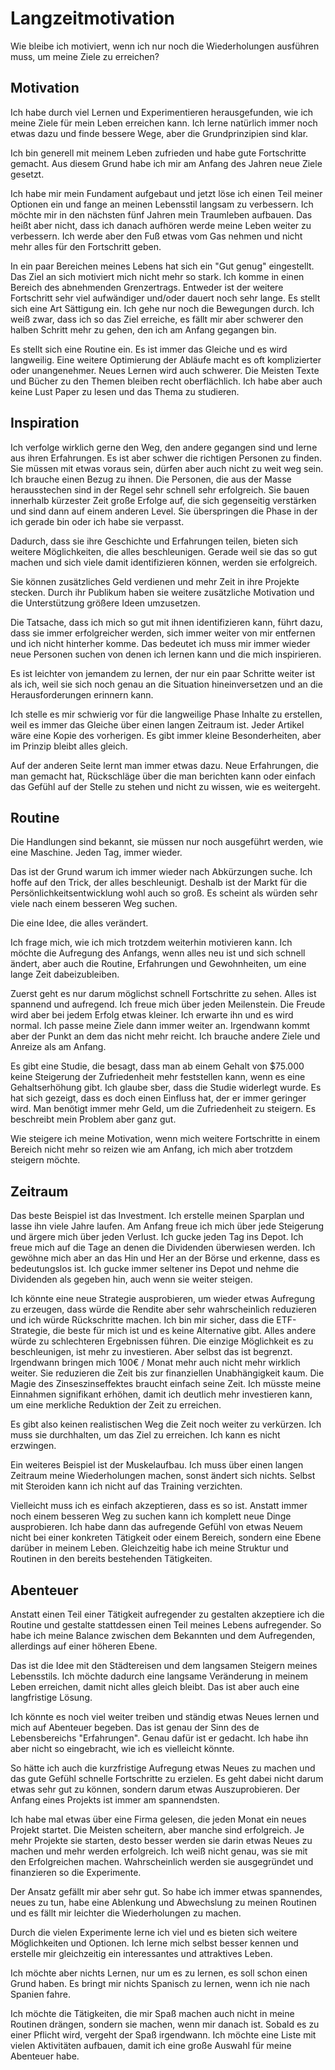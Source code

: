 # Langzeitmotivation

Wie bleibe ich motiviert, wenn ich nur noch die Wiederholungen ausführen muss, um meine Ziele zu erreichen?

## Motivation

Ich habe durch viel Lernen und Experimentieren herausgefunden, wie ich meine Ziele für mein Leben erreichen kann. Ich lerne natürlich immer noch etwas dazu und finde bessere Wege, aber die Grundprinzipien sind klar.

Ich bin generell mit meinem Leben zufrieden und habe gute Fortschritte gemacht. Aus diesem Grund habe ich mir am Anfang des Jahren neue Ziele gesetzt.

Ich habe mir mein Fundament aufgebaut und jetzt löse ich einen Teil meiner Optionen ein und fange an meinen Lebensstil langsam zu verbessern. Ich möchte mir in den nächsten fünf Jahren mein Traumleben aufbauen. Das heißt aber nicht, dass ich danach aufhören werde meine Leben weiter zu verbessern. Ich werde aber den Fuß etwas vom Gas nehmen und nicht mehr alles für den Fortschritt geben.

In ein paar Bereichen meines Lebens hat sich ein "Gut genug" eingestellt. Das Ziel an sich motiviert mich nicht mehr so stark. Ich komme in einen Bereich des abnehmenden Grenzertrags. Entweder ist der weitere Fortschritt sehr viel aufwändiger und/oder dauert noch sehr lange. Es stellt sich eine Art Sättigung ein. Ich gehe nur noch die Bewegungen durch. Ich weiß zwar, dass ich so das Ziel erreiche, es fällt mir aber schwerer den halben Schritt mehr zu gehen, den ich am Anfang gegangen bin.

Es stellt sich eine Routine ein. Es ist immer das Gleiche und es wird langweilig. Eine weitere Optimierung der Abläufe macht es oft komplizierter oder unangenehmer. Neues Lernen wird auch schwerer. Die Meisten Texte und Bücher zu den Themen bleiben recht oberflächlich. Ich habe aber auch keine Lust Paper zu lesen und das Thema zu studieren.

## Inspiration

Ich verfolge wirklich gerne den Weg, den andere gegangen sind und lerne aus ihren Erfahrungen. Es ist aber schwer die richtigen Personen zu finden. Sie müssen mit etwas voraus sein, dürfen aber auch nicht zu weit weg sein. Ich brauche einen Bezug zu ihnen. Die Personen, die aus der Masse herausstechen sind in der Regel sehr schnell sehr erfolgreich. Sie bauen innerhalb kürzester Zeit große Erfolge auf, die sich gegenseitig verstärken und sind dann auf einem anderen Level. Sie überspringen die Phase in der ich gerade bin oder ich habe sie verpasst.

Dadurch, dass sie ihre Geschichte und Erfahrungen teilen, bieten sich weitere Möglichkeiten, die alles beschleunigen. Gerade weil sie das so gut machen und sich viele damit identifizieren können, werden sie erfolgreich.

Sie können zusätzliches Geld verdienen und mehr Zeit in ihre Projekte stecken. Durch ihr Publikum haben sie weitere zusätzliche Motivation und die Unterstützung größere Ideen umzusetzen.

Die Tatsache, dass ich mich so gut mit ihnen identifizieren kann, führt dazu, dass sie immer erfolgreicher werden, sich immer weiter von mir entfernen und ich nicht hinterher komme. Das bedeutet ich muss mir immer wieder neue Personen suchen von denen ich lernen kann und die mich inspirieren.

Es ist leichter von jemandem zu lernen, der nur ein paar Schritte weiter ist als ich, weil sie sich noch genau an die Situation hineinversetzen und an die Herausforderungen erinnern kann. 

Ich stelle es mir schwierig vor für die langweilige Phase Inhalte zu erstellen, weil es immer das Gleiche über einen langen Zeitraum ist. Jeder Artikel wäre eine Kopie des vorherigen. Es gibt immer kleine Besonderheiten, aber im Prinzip bleibt alles gleich.

Auf der anderen Seite lernt man immer etwas dazu. Neue Erfahrungen, die man gemacht hat, Rückschläge über die man berichten kann oder einfach das Gefühl auf der Stelle zu stehen und nicht zu wissen, wie es weitergeht.

## Routine

Die Handlungen sind bekannt, sie müssen nur noch ausgeführt werden, wie eine Maschine. Jeden Tag, immer wieder.

Das ist der Grund warum ich immer wieder nach Abkürzungen suche. Ich hoffe auf den Trick, der alles beschleunigt. Deshalb ist der Markt für die Persönlichkeitsentwicklung wohl auch so groß. Es scheint als würden sehr viele nach einem besseren Weg suchen.

Die eine Idee, die alles verändert. 

Ich frage mich, wie ich mich trotzdem weiterhin motivieren kann. Ich möchte die Aufregung des Anfangs, wenn alles neu ist und sich schnell ändert, aber auch die Routine, Erfahrungen und Gewohnheiten, um eine lange Zeit dabeizubleiben.

Zuerst geht es nur darum möglichst schnell Fortschritte zu sehen. Alles ist spannend und aufregend. Ich freue mich über jeden Meilenstein. Die Freude wird aber bei jedem Erfolg etwas kleiner. Ich erwarte ihn und es wird normal. Ich passe meine Ziele dann immer weiter an. Irgendwann kommt aber der Punkt an dem das nicht mehr reicht. Ich brauche andere Ziele und Anreize als am Anfang. 

Es gibt eine Studie, die besagt, dass man ab einem Gehalt von $75.000 keine Steigerung der Zufriedenheit mehr feststellen kann, wenn es eine Gehaltserhöhung gibt. Ich glaube sber, dass die Studie widerlegt wurde. Es hat sich gezeigt, dass es doch einen Einfluss hat, der er immer geringer wird. Man benötigt immer mehr Geld, um die Zufriedenheit zu steigern. Es beschreibt  mein Problem aber ganz gut.

Wie steigere ich meine Motivation, wenn mich weitere Fortschritte in einem Bereich nicht mehr so reizen wie am Anfang, ich mich aber trotzdem steigern möchte.

## Zeitraum

Das beste Beispiel ist das Investment. Ich erstelle meinen Sparplan und lasse ihn viele Jahre laufen. Am Anfang freue ich mich über jede Steigerung und ärgere mich über jeden Verlust. Ich gucke jeden Tag ins Depot. Ich freue mich auf die Tage an denen die Dividenden überwiesen werden. Ich gewöhne mich aber an das Hin und Her an der Börse und erkenne, dass es bedeutungslos ist. Ich gucke immer seltener ins Depot und nehme die Dividenden als gegeben hin, auch wenn sie weiter steigen.

Ich könnte eine neue Strategie ausprobieren, um wieder etwas Aufregung zu erzeugen, dass würde die Rendite aber sehr wahrscheinlich reduzieren und ich würde Rückschritte machen. Ich bin mir sicher, dass die ETF-Strategie, die beste für mich ist und es keine Alternative gibt. Alles andere würde zu schlechteren Ergebnissen führen. Die einzige Möglichkeit es zu beschleunigen, ist mehr zu investieren. Aber selbst das ist begrenzt. Irgendwann bringen mich 100€ / Monat mehr auch nicht mehr wirklich weiter. Sie reduzieren die Zeit bis zur finanziellen Unabhängigkeit kaum. Die Magie des Zinseszinseffektes braucht einfach seine Zeit. Ich müsste meine Einnahmen signifikant erhöhen, damit ich deutlich mehr investieren kann, um eine merkliche Reduktion der Zeit zu erreichen.

Es gibt also keinen realistischen Weg die Zeit noch weiter zu verkürzen. Ich muss sie durchhalten, um das Ziel zu erreichen. Ich kann es nicht erzwingen.

Ein weiteres Beispiel ist der Muskelaufbau. Ich muss über einen langen Zeitraum meine Wiederholungen machen, sonst ändert sich nichts. Selbst mit Steroiden kann ich nicht auf das Training verzichten.

Vielleicht muss ich es einfach akzeptieren, dass es so ist. Anstatt immer noch einem besseren Weg zu suchen kann ich komplett neue Dinge ausprobieren. Ich habe dann das aufregende Gefühl von etwas Neuem nicht bei einer konkreten Tätigkeit oder einem Bereich, sondern eine Ebene darüber in meinem Leben. Gleichzeitig habe ich meine Struktur und Routinen in den bereits bestehenden Tätigkeiten.

## Abenteuer

Anstatt einen Teil einer Tätigkeit aufregender zu gestalten akzeptiere ich die Routine und gestalte stattdessen einen Teil meines Lebens aufregender. So habe ich meine Balance zwischen dem Bekannten und dem Aufregenden, allerdings auf einer höheren Ebene.

Das ist die Idee mit den Städtereisen und dem langsamen Steigern meines Lebensstils. Ich möchte dadurch eine langsame Veränderung in meinem Leben erreichen, damit nicht alles gleich bleibt. Das ist aber auch eine langfristige Lösung.

Ich könnte es noch viel weiter treiben und ständig etwas Neues lernen und mich auf Abenteuer begeben. Das ist genau der Sinn des de Lebensbereichs "Erfahrungen". Genau dafür ist er gedacht. Ich habe ihn aber nicht so eingebracht, wie ich es vielleicht könnte.

So hätte ich auch die kurzfristige Aufregung etwas Neues zu machen und das gute Gefühl schnelle Fortschritte zu erzielen. Es geht dabei nicht darum etwas sehr gut zu können, sondern darum etwas Auszuprobieren. Der Anfang eines Projekts ist immer am spannendsten.

Ich habe mal etwas über eine Firma gelesen, die jeden Monat ein neues Projekt startet. Die Meisten scheitern, aber manche sind erfolgreich. Je mehr Projekte sie starten, desto besser werden sie darin etwas Neues zu machen und mehr werden erfolgreich. Ich weiß nicht genau, was sie mit den Erfolgreichen machen. Wahrscheinlich werden sie ausgegründet und finanzieren so die Experimente.

Der Ansatz gefällt mir aber sehr gut. So habe ich immer etwas spannendes, neues zu tun, habe eine Ablenkung und Abwechslung zu meinen Routinen und es fällt mir leichter die Wiederholungen zu machen.

Durch die vielen Experimente lerne ich viel und es bieten sich weitere Möglichkeiten und Optionen. Ich lerne mich selbst besser kennen und erstelle mir gleichzeitig ein interessantes und attraktives Leben.

Ich möchte aber nichts Lernen, nur um es zu lernen, es soll schon einen Grund haben. Es bringt mir nichts Spanisch zu lernen, wenn ich nie nach Spanien fahre.

Ich möchte die Tätigkeiten, die mir Spaß machen auch nicht in meine Routinen drängen, sondern sie machen, wenn mir danach ist. Sobald es zu einer Pflicht wird, vergeht der Spaß irgendwann. Ich möchte eine Liste mit vielen Aktivitäten aufbauen, damit ich eine große Auswahl für meine Abenteuer habe.
